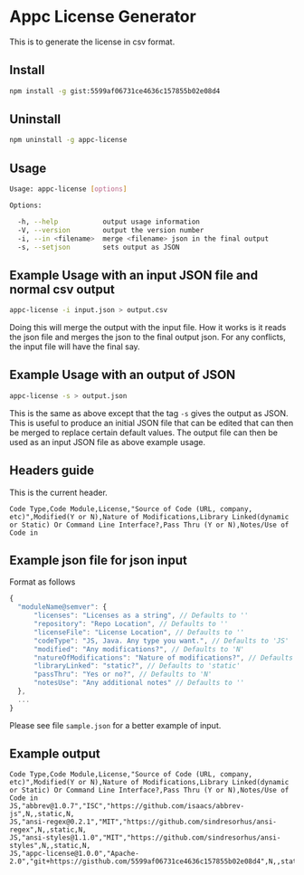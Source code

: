 # Appc License Generator #

This is to generate the license in csv format.

## Install
```bash
npm install -g gist:5599af06731ce4636c157855b02e08d4
```

## Uninstall
```bash
npm uninstall -g appc-license
```

## Usage
```bash
Usage: appc-license [options]

Options:

  -h, --help           output usage information
  -V, --version        output the version number
  -i, --in <filename>  merge <filename> json in the final output
  -s, --setjson        sets output as JSON
```

## Example Usage with an input JSON file and normal csv output
```bash
appc-license -i input.json > output.csv
```
Doing this will merge the output with the input file. How it works is it reads
the json file and merges the json to the final output json. For any conflicts,
the input file will have the final say.

## Example Usage with an output of JSON
```bash
appc-license -s > output.json
```
This is the same as above except that the tag `-s` gives the output as JSON.
This is useful to produce an initial JSON file that can be edited that can then
be merged to replace certain default values. The output file can then be used as
an input JSON file as above example usage.

## Headers guide
This is the current header.
```
Code Type,Code Module,License,"Source of Code (URL, company, etc)",Modified(Y or N),Nature of Modifications,Library Linked(dynamic or Static) Or Command Line Interface?,Pass Thru (Y or N),Notes/Use of Code in
```

## Example json file for json input
Format as follows
```javascript
{
  "moduleName@semver": {
      "licenses": "Licenses as a string", // Defaults to ''
      "repository": "Repo Location", // Defaults to ''
      "licenseFile": "License Location", // Defaults to ''
      "codeType": "JS, Java. Any type you want.", // Defaults to 'JS'
      "modified": "Any modifications?", // Defaults to 'N'
      "natureOfModifications": "Nature of modifications?", // Defaults to ''
      "libraryLinked": "static?", // Defaults to 'static'
      "passThru": "Yes or no?", // Defaults to 'N'
      "notesUse": "Any additional notes" // Defaults to ''
  },
  ...
}

```

Please see file `sample.json` for a better example of input.

## Example output
```
Code Type,Code Module,License,"Source of Code (URL, company, etc)",Modified(Y or N),Nature of Modifications,Library Linked(dynamic or Static) Or Command Line Interface?,Pass Thru (Y or N),Notes/Use of Code in
JS,"abbrev@1.0.7","ISC","https://github.com/isaacs/abbrev-js",N,,static,N,
JS,"ansi-regex@0.2.1","MIT","https://github.com/sindresorhus/ansi-regex",N,,static,N,
JS,"ansi-styles@1.1.0","MIT","https://github.com/sindresorhus/ansi-styles",N,,static,N,
JS,"appc-license@1.0.0","Apache-2.0","git+https://gisthub.com/5599af06731ce4636c157855b02e08d4",N,,static,N,
```
